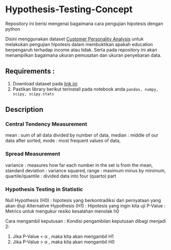 # Hypothesis-Testing-Concept
Repository ini berisi mengenai bagaimana cara pengujian hipotesis dengan python

Disini menggunakan dataset [Customer Personality Analysis](https://www.kaggle.com/datasets/imakash3011/customer-personality-analysis) untuk melakukan  pengujian hipotesis dalam membuktikan apakah education berpengaruh terhadap income atau tidak. Serta pada repository ini akan menampilkan bagaimana ukuran pemusatan dan ukuran penyebaran data.

## Requirements :
1. Download dataset pada [link ini](https://www.kaggle.com/datasets/imakash3011/customer-personality-analysis)
2. Pastikan library berikut terinstall pada notebook anda `pandas, numpy, scipy, scipy.stats`

## Description
### Central Tendency Measurement
mean : sum of all data divided by number of data,
median : middle of our data after sorted,
mode : most frequent values of data,

### Spread Measurement
variance : measures how far each number in the set is from the mean,
standard deviation : variance squared,
range : maximum minus by minimum,
quartile/quantile : divided data into four (quarto) part

### Hypothesis Testing in Statistic
Null Hypothesis (H0) : hipotesis yang berkontradiksi dari pernyataan yang akan diuji
Alternative Hypothesis (H1) : Hipotesis yang ingin kita uji
P-Value : Metrics untuk mengukur resiko kesalahan menolak h0 

Cara mengambil keputusan :
Kondisi pengambilan keputusan dibagi menjadi 2:
1. Jika P-Value < α , maka kita akan mengambil H1
2. Jika P-Value > α , maka kita akan mengambil H0
